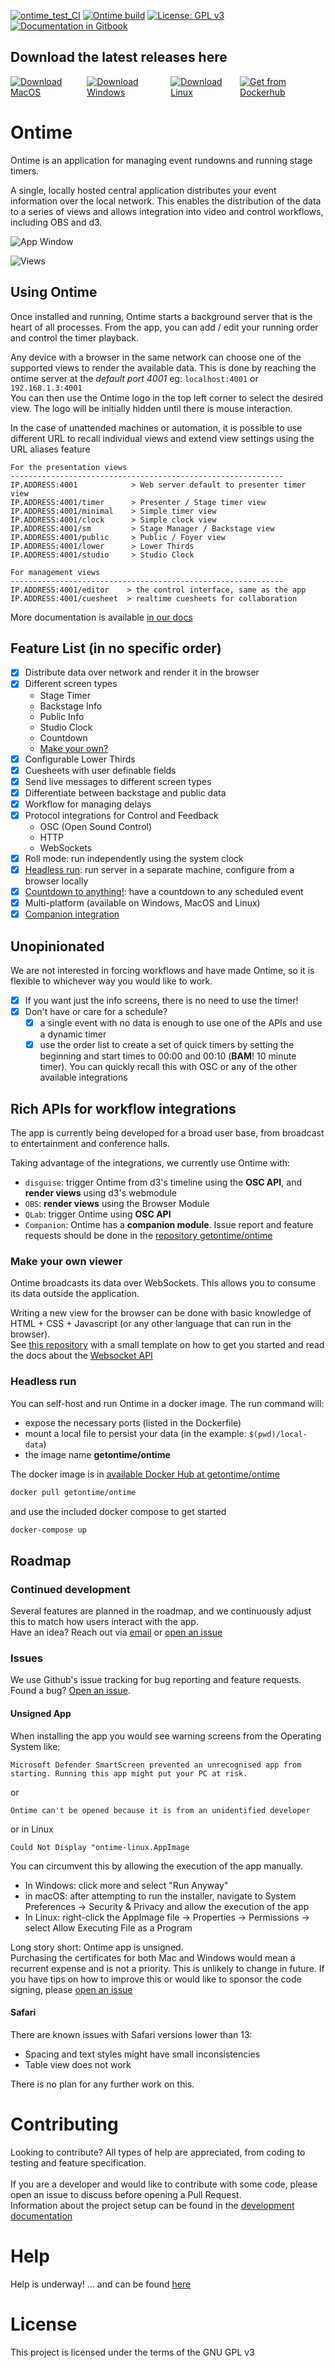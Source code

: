 [![ontime_test_CI](https://github.com/cpvalente/ontime/actions/workflows/ontime_cy.yml/badge.svg)](https://github.com/cpvalente/ontime/actions/workflows/ontime_cy.yml) [![Ontime build](https://github.com/cpvalente/ontime/actions/workflows/build.yml/badge.svg)](https://github.com/cpvalente/ontime/actions/workflows/build.yml)
[![License: GPL v3](https://img.shields.io/badge/License-GPLv3-green.svg)](https://www.gnu.org/licenses/gpl-3.0) [![Documentation in Gitbook](https://badges.aleen42.com/src/gitbook_2.svg)](https://ontime.gitbook.io)

## Download the latest releases here

<div style="display: flex; justify-content: space-around">
  <a href="https://github.com/cpvalente/ontime/releases/latest/download/ontime-macOS.dmg"><img alt="Download MacOS" src="https://github.com/cpvalente/ontime/blob/master/.github/mac-download.png"/></a>
  <a href="https://github.com/cpvalente/ontime/releases/latest/download/ontime-win64.exe"><img alt="Download Windows" src="https://github.com/cpvalente/ontime/blob/master/.github/win-download.png"/></a>
  <a href="https://github.com/cpvalente/ontime/releases/latest/download/ontime-linux.AppImage"><img alt="Download Linux" src="https://github.com/cpvalente/ontime/blob/master/.github/linux-download.png"/></a>
  <a href="https://hub.docker.com/r/getontime/ontime"><img alt="Get from Dockerhub" src="https://github.com/cpvalente/ontime/blob/master/.github/dockerhub.png"/></a>
</div>

# Ontime

Ontime is an application for managing event rundowns and running stage timers.

A single, locally hosted central application distributes your event information over the local network.
This enables the distribution of the data to a series of views and allows integration into video and control workflows, including OBS and d3.

![App Window](https://github.com/cpvalente/ontime/blob/master/.github/aux-images/app.jpg)

![Views](https://github.com/cpvalente/ontime/blob/master/.github/aux-images/02_screentypes.png)

## Using Ontime

Once installed and running, Ontime starts a background server that is the heart of all processes.
From the app, you can add / edit your running order and control the timer playback.

Any device with a browser in the same network can choose one of the supported views to render the available data. 
This is done by reaching the ontime server at the _default port 4001_ eg: `localhost:4001`
or `192.168.1.3:4001`
<br />
You can then use the Ontime logo in the top left corner to select the desired view.
The logo will be initially hidden until there is mouse interaction.

In the case of unattended machines or automation, it is possible to use different URL to recall
individual views and extend view settings using the URL aliases feature

```
For the presentation views
-------------------------------------------------------------
IP.ADDRESS:4001            > Web server default to presenter timer view
IP.ADDRESS:4001/timer      > Presenter / Stage timer view
IP.ADDRESS:4001/minimal    > Simple timer view
IP.ADDRESS:4001/clock      > Simple clock view
IP.ADDRESS:4001/sm         > Stage Manager / Backstage view
IP.ADDRESS:4001/public     > Public / Foyer view
IP.ADDRESS:4001/lower      > Lower Thirds
IP.ADDRESS:4001/studio     > Studio Clock
```
```
For management views 
-------------------------------------------------------------
IP.ADDRESS:4001/editor    > the control interface, same as the app
IP.ADDRESS:4001/cuesheet  > realtime cuesheets for collaboration
```

More documentation is available [in our docs](https://ontime.gitbook.io)

## Feature List (in no specific order)

- [x] Distribute data over network and render it in the browser
- [x] Different screen types
    - Stage Timer
    - Backstage Info
    - Public Info
    - Studio Clock
    - Countdown
    - [Make your own?](#make-your-own-viewer)
- [x] Configurable Lower Thirds
- [x] Cuesheets with user definable fields
- [x] Send live messages to different screen types
- [x] Differentiate between backstage and public data
- [x] Workflow for managing delays
- [x] Protocol integrations for Control and Feedback
  - OSC (Open Sound Control)
  - HTTP
  - WebSockets
- [x] Roll mode: run independently using the system clock
- [x] [Headless run](#headless-run): run server in a separate machine, configure from a browser locally
- [x] [Countdown to anything!](https://ontime.gitbook.io/v2/views/countdown): have
  a countdown to any scheduled event
- [x] Multi-platform  (available on Windows, MacOS and Linux)
- [x] [Companion integration](https://bitfocus.io/connections/getontime-ontime)

## Unopinionated

We are not interested in forcing workflows and have made Ontime, so it is flexible to whichever way
you would like to work.

- [x] If you want just the info screens, there is no need to use the timer!
- [x] Don't have or care for a schedule?
    - [x] a single event with no data is enough to use one of the APIs and use a dynamic timer
    - [x] use the order list to create a set of quick timers by setting the beginning and start
      times to 00:00 and 00:10 (**BAM**! 10 minute timer). You can quickly recall this with OSC or any of the other available integrations

## Rich APIs for workflow integrations

The app is currently being developed for a broad user base, from broadcast to entertainment and
conference halls.

Taking advantage of the integrations, we currently use Ontime with:

- `disguise`: trigger Ontime from d3's timeline using the **OSC API**, and **render views** using d3's
  webmodule
- `OBS`: **render views** using the Browser Module
- `QLab`: trigger Ontime using **OSC API**
- `Companion`: Ontime has a **companion module**. Issue report and feature requests should be done
  in the [repository getontime/ontime](https://github.com/bitfocus/companion-module-getontime-ontime)

### Make your own viewer

Ontime broadcasts its data over WebSockets. This allows you to consume its data outside the application.

Writing a new view for the browser can be done with basic knowledge of HTML + CSS + Javascript (or any other language that can run in the browser).
<br />
See [this repository](https://github.com/cpvalente/ontime-viewer-template-v2) with a small template on
how to get you started and read the docs about
the [Websocket API](https://ontime.gitbook.io/v2/control-and-feedback/websocket-api)

### Headless run️

You can self-host and run Ontime in a docker image. The run command will:

- expose the necessary ports (listed in the Dockerfile)
- mount a local file to persist your data (in the example: ````$(pwd)/local-data````)
- the image name __getontime/ontime__

The docker image is
in [available Docker Hub at getontime/ontime](https://hub.docker.com/r/getontime/ontime)

```bash
docker pull getontime/ontime
```

and use the included docker compose to get started

```bash
docker-compose up
```

## Roadmap

### Continued development

Several features are planned in the roadmap, and we continuously adjust this to match how users interact with the app.
<br />
Have an idea? Reach out via [email](mail@getontime.no) or [open an issue](https://github.com/cpvalente/ontime/issues/new)

### Issues

We use Github's issue tracking for bug reporting and feature requests. <br />
Found a bug? [Open an issue](https://github.com/cpvalente/ontime/issues/new). 

#### Unsigned App

When installing the app you would see warning screens from the Operating System like:

```Microsoft Defender SmartScreen prevented an unrecognised app from starting. Running this app might put your PC at risk.```

or

```Ontime can't be opened because it is from an unidentified developer```

or in Linux

```Could Not Display "ontime-linux.AppImage```

You can circumvent this by allowing the execution of the app manually.

- In Windows: click more and select "Run Anyway"
- in macOS: after attempting to run the installer, navigate to System Preferences ->  Security &
  Privacy and allow the execution of the app
- In Linux: right-click the AppImage file -> Properties -> Permissions -> select Allow Executing
  File as a Program

Long story short: Ontime app is unsigned. </br>Purchasing the certificates for both Mac and Windows
would mean a recurrent expense and is not a priority. This is unlikely to change in future. If you
have tips on how to improve this or would like to sponsor the code signing,
please [open an issue](https://github.com/cpvalente/ontime/issues/new)

#### Safari

There are known issues with Safari versions lower than 13:
- Spacing and text styles might have small inconsistencies
- Table view does not work

There is no plan for any further work on this.

# Contributing

Looking to contribute? All types of help are appreciated, from coding to testing and feature specification.
<br /><br />
If you are a developer and would like to contribute with some code, please open an issue to discuss before opening a Pull Request.
<br />
Information about the project setup can be found in the [development documentation](./DEVELOPMENT.md)

# Help

Help is underway! ... and can be found [here](https://ontime.gitbook.io)

# License

This project is licensed under the terms of the GNU GPL v3
